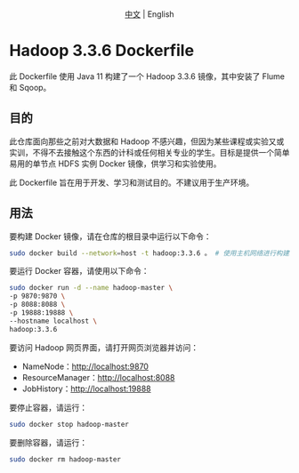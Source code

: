 <div align="center">
    <span> <a href="./README-cn.md">中文</a> | English </span>
</div>

# Hadoop 3.3.6 Dockerfile

此 Dockerfile 使用 Java 11 构建了一个 Hadoop 3.3.6 镜像，其中安装了 Flume 和 Sqoop。

## 目的
此仓库面向那些之前对大数据和 Hadoop 不感兴趣，但因为某些课程或实验又或实训，不得不去接触这个东西的计科或任何相关专业的学生。目标是提供一个简单易用的单节点 HDFS 实例 Docker 镜像，供学习和实验使用。

此 Dockerfile 旨在用于开发、学习和测试目的。不建议用于生产环境。

## 用法
要构建 Docker 镜像，请在仓库的根目录中运行以下命令：

```bash
sudo docker build --network=host -t hadoop:3.3.6 。 # 使用主机网络进行构建以避免 DNS 问题
```
要运行 Docker 容器，请使用以下命令：

```bash
sudo docker run -d --name hadoop-master \
-p 9870:9870 \
-p 8088:8088 \
-p 19888:19888 \
--hostname localhost \
hadoop:3.3.6
```
要访问 Hadoop 网页界面，请打开网页浏览器并访问：
- NameNode：[http://localhost:9870](http://localhost:9870)
- ResourceManager：[http://localhost:8088](http://localhost:8088)
- JobHistory：[http://localhost:19888](http://localhost:19888)


要停止容器，请运行：

```bash
sudo docker stop hadoop-master
```


要删除容器，请运行：

```bash
sudo docker rm hadoop-master
```
